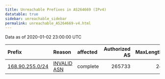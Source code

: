 ```yaml
---
title: Unreachable Prefixes in AS264669 (IPv4)
datatable: true
sidebar: unreachable_sidebar
permalink: unreachable_AS264669-v4.html
---
```


Data as of 2020-01-02 23:00:00 UTC


<div class="datatable-begin"></div>

| Prefix                                                   | Reason                                                                                                  | affected   |   Authorized AS |   MaxLength | Anchor                                         |   unreachable /24s |
|:---------------------------------------------------------|:--------------------------------------------------------------------------------------------------------|:-----------|----------------:|------------:|:-----------------------------------------------|-------------------:|
| [168.90.255.0/24](https://stat.ripe.net/168.90.255.0/24) | [INVALID ASN](https://rpki-validator.ripe.net/announcement-preview?asn=AS264669&prefix=168.90.255.0/24) | complete   |          265733 |          24 | [LACNIC](unreachable_LACNIC_RPKI_Root-v4.html) |                  1 |

<div class="datatable-end"></div>